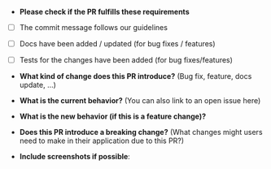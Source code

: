* **Please check if the PR fulfills these requirements**
- [ ] The commit message follows our guidelines
- [ ] Docs have been added / updated (for bug fixes / features)
- [ ] Tests for the changes have been added (for bug fixes/features)


* **What kind of change does this PR introduce?** (Bug fix, feature, docs update, ...)


* **What is the current behavior?** (You can also link to an open issue here)


* **What is the new behavior (if this is a feature change)?**


* **Does this PR introduce a breaking change?** (What changes might users need to make in their application due to this PR?)


* **Include screenshots if possible**:

